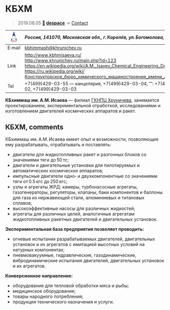 # КБХМ
> 2019.08.05 **[🚀](../index/index.md) [despace](index.md)** → [Contact](contact.md)

|[![](f/contact/k/kbhm_logo1_thumb.jpg)](f/contact/k/kbhm_logo1.png)|*Россия, 141070, Московская обл., г. Королёв, ул. Богомолова, д. 12*|
|:--|:--|
|E‑mail|<kbhimmash@khrunichev.ru>|
|Link|<http://www.kbhmisaeva.ru/><br> <http://www.khrunichev.ru/main.php?id=123><br> <https://en.wikipedia.org/wiki/A.M._Isayev_Chemical_Engineering_Design_Bureau><br> <https://ru.wikipedia.org/wiki/Конструкторское_бюро_химического_машиностроения_имени_А._М._Исаева>|
|Tel|+7(499)429-03-55 — канцелярия, +7(499)429-03-04, ℻: +7(499)429-03-02,  +7(499)429-03-03|

**КБхиммаш им. А.М. Исаева** — филиал [ГКНПЦ Хруничева](zz_khrunichev.md), занимается проектированием, экспериментальной отработкой, исследованиями и изготовлением двигателей космических аппаратов и ракет.

<p style="page-break-after:always"> </p>

## КБХМ, comments

КБхиммаш им. А.М. Исаева имеет опыт и возможности, позволяющие ему разрабатывать, отрабатывать и поставлять:

   - двигатели для жидкотопливных ракет и разгонных блоков со значениями тяги до 50 тс;
   - двигатели и двигательные установки для пилотируемых и автоматических космических аппаратов;
   - импульсные двигатели одно‑ и двухкомпонентные со значениями тяги от 0.5 кгс до 250 кгс;
   - узлы и агрегаты ЖРД: камеры, турбонасосные агрегаты, газогенераторы, регуляторы, клапаны, баки компонентов и баллоны для газа из нержавеющей стали, алюминиевых и титановых сплавов;
   - высокоэффективные насосы для различных жидкостей;
   - агрегаты для различных целей, аналогичные агрегатам жидкотопливных ракетных двигателей и двигательных установок.

**Экспериментальная база предприятия позволяет проводить:**

   - огневые испытания разрабатываемых двигателей, двигательных установок и их агрегатов с имитацией высотных условий на натурных компонентах;
   - пневмовакуумные, гидравлические, газодинамические, вибродинамические испытания двигателей, двигательных установок и их агрегатов.

**Конверсионное направление:**

   - оборудование для тепловой обработки мяса и рыбы;
   - медицинское оборудование;
   - товары народного потребления;
   - продукция технического назначения и услуги.
